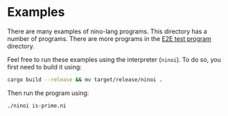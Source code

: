 # Examples
There are many examples of nino-lang programs. This directory has a number of programs. There are more programs in the [E2E test program](/tests/programs) directory. 

Feel free to run these examples using the interpreter (`ninoi`). To do so, you first need to build it using:

```bash
cargo build --release && mv target/release/ninoi .
```

Then run the program using:
```bash
./ninoi is-prime.ni
```

